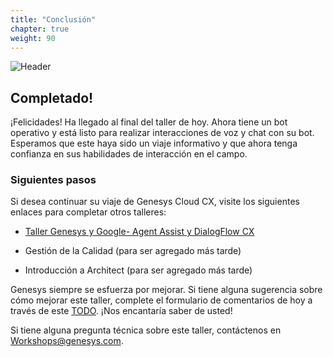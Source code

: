 ```yaml
---
title: "Conclusión"
chapter: true
weight: 90
---
```


![Header](/images/Conclusion.jpg)

## Completado!

¡Felicidades! Ha llegado al final del taller de hoy. Ahora tiene un bot operativo y está listo para realizar interacciones de voz y chat con su bot. Esperamos que este haya sido un viaje informativo y que ahora tenga confianza en sus habilidades de interacción en el campo.

### Siguientes pasos
Si desea continuar su viaje de Genesys Cloud CX, visite los siguientes enlaces para completar otros talleres:

* [Taller Genesys y Google- Agent Assist y DialogFlow CX](https://workshop.genesys.com/workshops/DialogFlowCXandAgentAssist/) <br>

* Gestión de la Calidad (para ser agregado más tarde) <br>

* Introducción a Architect (para ser agregado más tarde) <br>

Genesys siempre se esfuerza por mejorar. Si tiene alguna sugerencia sobre cómo mejorar este taller, complete el formulario de comentarios de hoy a través de este [TODO](TODO). ¡Nos encantaría saber de usted!

Si tiene alguna pregunta técnica sobre este taller, contáctenos en Workshops@genesys.com.